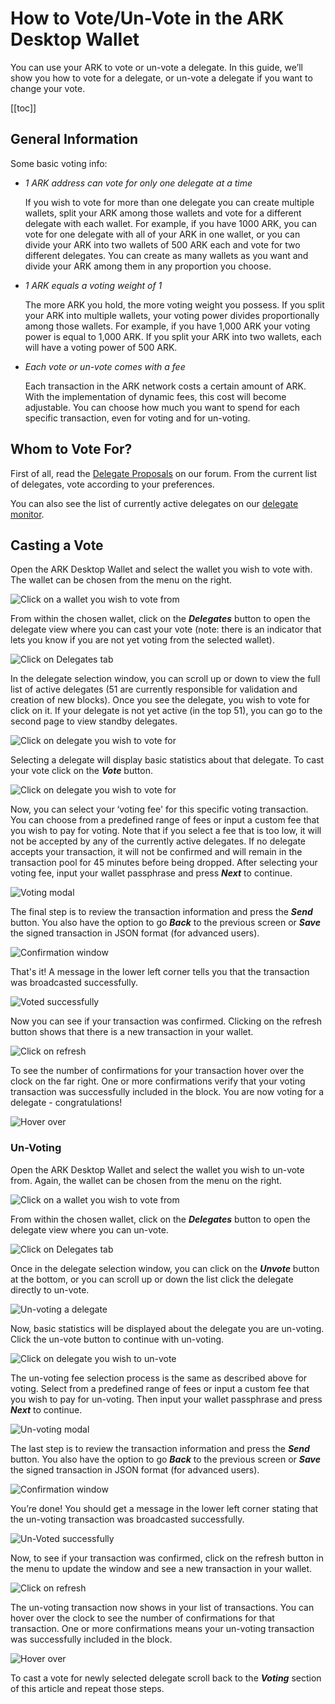 # How to Vote/Un-Vote in the ARK Desktop Wallet

You can use your ARK to vote or un-vote a delegate. In this guide, we’ll show you how to vote for a delegate, or un-vote a delegate if you want to change your vote.

[[toc]]

## General Information

Some basic voting info:

- _1 ARK address can vote for only one delegate at a time_

  If you wish to vote for more than one delegate you can create multiple wallets, split your ARK among those wallets and vote for a different delegate with each wallet. For example, if you have 1000 ARK, you can vote for one delegate with all of your ARK in one wallet, or you can divide your ARK into two wallets of 500 ARK each and vote for two different delegates. You can create as many wallets as you want and divide your ARK among them in any proportion you choose.

- _1 ARK equals a voting weight of 1_

  The more ARK you hold, the more voting weight you possess. If you split your ARK into multiple wallets, your voting power divides proportionally among those wallets. For example, if you have 1,000 ARK your voting power is equal to 1,000 ARK. If you split your ARK into two wallets, each will have a voting power of 500 ARK.

- _Each vote or un-vote comes with a fee_

  Each transaction in the ARK network costs a certain amount of ARK. With the implementation of dynamic fees, this cost will become adjustable. You can choose how much you want to spend for each specific transaction, even for voting and for un-voting.

## Whom to Vote For?

First of all, read the [Delegate Proposals](https://forum.ark.io/category/5/delegates) on our forum. From the current list of delegates, vote according to your preferences.

You can also see the list of currently active delegates on our [delegate monitor](https://explorer.ark.io/delegateMonitor).

## Casting a Vote

Open the ARK Desktop Wallet and select the wallet you wish to vote with. The wallet can be chosen from the menu on the right.

![Click on a wallet you wish to vote from](./assets/how-to-vote-in-the-ark-desktop-wallet/clickonawallet.jpg)

From within the chosen wallet, click on the **_Delegates_** button to open the delegate view where you can cast your vote (note: there is an indicator that lets you know if you are not yet voting from the selected wallet).

![Click on Delegates tab](./assets/how-to-vote-in-the-ark-desktop-wallet/clickondelegates.jpg)

In the delegate selection window, you can scroll up or down to view the full list of active delegates (51 are currently responsible for validation and creation of new blocks). Once you see the delegate, you wish to vote for click on it. If your delegate is not yet active (in the top 51), you can go to the second page to view standby delegates.

![Click on delegate you wish to vote for](./assets/how-to-vote-in-the-ark-desktop-wallet/clickonadelegate.jpg)

Selecting a delegate will display basic statistics about that delegate. To cast your vote click on the **_Vote_** button.

![Click on delegate you wish to vote for](./assets/how-to-vote-in-the-ark-desktop-wallet/clickonvotebutton.jpg)

Now, you can select your ‘voting fee' for this specific voting transaction. You can choose from a predefined range of fees or input a custom fee that you wish to pay for voting. Note that if you select a fee that is too low, it will not be accepted by any of the currently active delegates. If no delegate accepts your transaction, it will not be confirmed and will remain in the transaction pool for 45 minutes before being dropped. After selecting your voting fee, input your wallet passphrase and press **_Next_** to continue.

![Voting modal](./assets/how-to-vote-in-the-ark-desktop-wallet/votingmodal.jpg)

The final step is to review the transaction information and press the **_Send_** button. You also have the option to go **_Back_** to the previous screen or **_Save_** the signed transaction in JSON format (for advanced users).

![Confirmation window](./assets/how-to-vote-in-the-ark-desktop-wallet/clickonsend.jpg)

That's it! A message in the lower left corner tells you that the transaction was broadcasted successfully.

![Voted successfully](./assets/how-to-vote-in-the-ark-desktop-wallet/votedsuccessfully.jpg)

Now you can see if your transaction was confirmed. Clicking on the refresh button shows that there is a new transaction in your wallet.

![Click on refresh](./assets/how-to-vote-in-the-ark-desktop-wallet/clickonrefresh.jpg)

To see the number of confirmations for your transaction hover over the clock on the far right. One or more confirmations verify that your voting transaction was successfully included in the block. You are now voting for a delegate - congratulations!

![Hover over](./assets/how-to-vote-in-the-ark-desktop-wallet/hoveroverclock.jpg)

### Un-Voting

Open the ARK Desktop Wallet and select the wallet you wish to un-vote from. Again, the wallet can be chosen from the menu on the right.

![Click on a wallet you wish to vote from](./assets/how-to-vote-in-the-ark-desktop-wallet/clickonawallet.jpg)

From within the chosen wallet, click on the **_Delegates_** button to open the delegate view where you can un-vote.

![Click on Delegates tab](./assets/how-to-vote-in-the-ark-desktop-wallet/clickondelegatesunvoting.jpg)

Once in the delegate selection window, you can click on the **_Unvote_** button at the bottom, or you can scroll up or down the list click the delegate directly to un-vote.

![Un-voting a delegate](./assets/how-to-vote-in-the-ark-desktop-wallet/windowunvoting.jpg)

Now, basic statistics will be displayed about the delegate you are un-voting. Click the un-vote button to continue with un-voting.

![Click on delegate you wish to un-vote](./assets/how-to-vote-in-the-ark-desktop-wallet/unvotebutton.jpg)

The un-voting fee selection process is the same as described above for voting. Select from a predefined range of fees or input a custom fee that you wish to pay for un-voting. Then input your wallet passphrase and press **_Next_** to continue.

![Un-voting modal](./assets/how-to-vote-in-the-ark-desktop-wallet/unvotingmodal.jpg)

The last step is to review the transaction information and press the **_Send_** button. You also have the option to go **_Back_** to the previous screen or **_Save_** the signed transaction in JSON format (for advanced users).

![Confirmation window](./assets/how-to-vote-in-the-ark-desktop-wallet/unvotedelegate.jpg)

You’re done! You should get a message in the lower left corner stating that the un-voting transaction was broadcasted successfully.

![Un-Voted successfully](./assets/how-to-vote-in-the-ark-desktop-wallet/unvotedsuccessfully.jpg)

Now, to see if your transaction was confirmed, click on the refresh button in the menu to update the window and see a new transaction in your wallet.

![Click on refresh](./assets/how-to-vote-in-the-ark-desktop-wallet/clickonrefresh.jpg)

The un-voting transaction now shows in your list of transactions. You can hover over the clock to see the number of confirmations for that transaction. One or more confirmations means your un-voting transaction was successfully included in the block.

![Hover over](./assets/how-to-vote-in-the-ark-desktop-wallet/hoveroverunvote.jpg)

To cast a vote for newly selected delegate scroll back to the **_Voting_** section of this article and repeat those steps.
